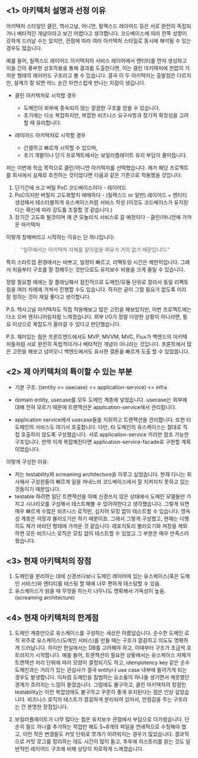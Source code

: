## <1> 아키텍처 설명과 선정 이유

아키텍처 스타일인 클린, 헥사고널, 어니언, 릴랙스드 레이어드 등은
서로 완전히 독립되거나 배타적인 개념이라고 보긴 어렵다고 생각합니다.
코드베이스에 따라 한쪽 성향이 강하게 드러날 수는 있지만,
관점에 따라 여러 아키텍처 스타일로 동시에 해석될 수 있는 경우도 많습니다.

예를 들어, 릴랙스드 레이어드 아키텍처의 서비스 레이어에서
엔티티를 먼저 생성하고 이들 간의 풍부한 상호작용을 통해 결과를 도출한다면,
이는 클린 아키텍처에 한없이 가까운 형태의 레이어드 구조라고 볼 수 있습니다.
결국 이 두 아키텍처는 출발점은 다르지만,
설계가 잘 되면 어느 순간 자연스럽게 만나는 지점이 생깁니다.

- 클린 아키텍처로 시작할 경우
  - 도메인이 외부에 종속되지 않는 깔끔한 구조를 얻을 수 있습니다.
  - 초기에는 다소 복잡하지만, 복잡한 비즈니스 요구사항과 장기적 확장성을 고려할 때 유리합니다.

- 레이어드 아키텍처로 시작할 경우
  - 간결하고 빠르게 시작할 수 있으며,
  - 초기 개발이나 단기 프로젝트에서는 보일러플레이트 유지 부담이 줄어듭니다.

저는 이번에 학습 목적으로 클린/어니언 아키텍처를 선택했습니다. 제가 해당 프로젝트를 회사에서 실제로 추진하는 것이었다면 다음과 같은 기준으로 적용했을 것입니다:

1. 단기간에 쓰고 버릴 PoC 코드베이스이다 - 레이어드
2. PoC이지만 버릴지 고도화할지 애매하다 - (릴랙스드 or 일반) 레이어드 + 엔티티 생성해서 테스터블하게 유스케이스처럼 서비스 작성 (이것도 코드베이스가 유지된다는 확신에 따라 강도를 조절할 것 같습니다.)
3. 장기간 고도화 될것이며 꽤 큰 모놀리식 서비스로 갈 예정이다 - 클린/어니언에 가까운 아키텍처

이렇게 정해버리고 시작하는 이유는 단 하나입니다:

> “실무에서는 아키텍처 자체를 갈아엎을 여유가 거의 없기 때문입니다.”

특히 스타트업 환경에서는
바쁘고, 일정이 빠르고, 리팩토링 시간은 제한적입니다.
그래서 처음부터 구조를 잘 정해두는 것만으로도 유지보수 비용을 크게 줄일 수 있습니다.

정말 필요할 때에는 잘 플래닝해서 점진적으로 도메인/모듈 단위로 잘라서 동일 리팩토링을 여러 차례에 거쳐서 진행할 수도 있습니다. 하지만 굳이 그럴 필요가 없도록 미리 잘 정하는 것이 제일 좋다고 생각합니다.

P.S. 헥사고널 아키텍처도 직접 적용해보고 많은 고민을 해보았지만, 이번 프로젝트에는 다소 오버 엔지니어링처럼 느껴졌습니다. 외부 I/O가 정말 다양한 상황이 아니라면, 필요 이상으로 복잡도가 올라갈 수 있다고 판단했습니다.

P.S. 재미있는 점은 프론트엔드에서도 MVP, MVVM, MVC, Flux가 백엔드의 아키텍처들처럼 서로 완전히 독립적이거나 배타적인 개념이 아니라는 것입니다. 프론트에서 많은 고민을 해보고 넘어오니 백엔드에서도 유사한 결론을 빠르게 도출 할 수 있었씁니다.

## <2> 제 아키텍처의 특이할 수 있는 부분

- 기본 구조: ((entity <= usecase) <= application-service) <= infra

- domain entity, usecase를 모두 도메인 계층에 넣었습니다. usecase는 외부에 대해 전혀 모르기 때문에 트랜잭션은 application-service에서 관리됩니다.
- application service에서 usecase들을 지휘하고 트랜잭션을 관리합니다. 또한 타 도메인의 서비스도 여기서 호출합니다. 다만, 타 도메인의 유스케이스는 절대로 직접 호출하지 않도록 구성했습니다. 서로 application-service 끼리만 참조 가능한 구조입니다. 만약 이게 복잡해진다면 application-service-facade로 구현할 계획이었습니다.

이렇게 구성한 이유:

- 저는 testability와 screaming architecture을 이루고 싶었습니다. 현재 다니는 회사에서 구성원들이 빠르게 일을 쳐내느라 코드베이스에서 잘 지켜지지 못하고 있는 것들이기 때문입니다.
- testable 하려면 일단 트랜잭션을 아예 신경쓰지 않은 상태에서 도메인 모델들만 가지고 시나리오를 구성해서 테스트해볼 수 있어야한다고 생각했습니다. 그렇게 되면 매우 빠르게 수많은 비즈니스 로직만, 심지어 모킹 없이 테스트할 수 있습니다. 영속성 계층은 저장과 불러오기만 하기 때문이죠. 그래서 그렇게 구성했고, 현재는 다행히도 제가 바라던 형태에 가까운 것 같습니다. 레포지토리 불러오기와 저장을 제외하면 모든 비즈니스 로직은 모킹 없이 테스트할 수 있었고 그 부분은 매우 만족스러웠습니다.

## <3> 현재 아키텍처의 장점

1. 도메인을 분리하는 데에 신경쓰다보니 도메인 레이어에 있는 유스케이스(혹은 도메인 서비스)와 엔티티를 테스팅 할 때에 너무 편하게 테스팅할 수 있음.
2. 유스케이스가 읽을 때 무엇을 하는지 너무나도 명확해서 가독성이 높음. (screaming architecture)

## <4> 현재 아키텍처의 한계점

1. 도메인 계층만으로 유스케이스를 구성하는 세상은 아름답습니다.
   순수한 도메인 로직 위주로 유스케이스(도메인 서비스)를 만들 때는 구조가 깔끔하고 의도도 명확하게 드러납니다.
   하지만 현실에서는 DB를 고려해야 하고, 이때부터 구조가 조금씩 흐트러지기 시작합니다.
   예를 들어, 트랜잭션이 필요한 상황에서는 유스케이스 자체가 트랜잭션 처리 단위에 따라 모양이 결정되기도 하고,
   idempotency key 같은 순수 도메인과는 거리가 있는 관심사가
   결국 entity나 use case 내부에 들어가게 되는 경우도 발생합니다.
   이처럼 도메인을 침범하는 요소들이 하나둘 생기면서 깨끗했던 경계가 흐려지는 느낌이 들었습니다.
   그럼에도 불구하고, 클린 아키텍처의 장점인 testability는
   이런 복잡성에도 불구하고 꾸준히 좋게 유지된다는 점은 인상 깊었습니다.
   비즈니스 로직의 테스트가 깔끔하게 분리되어 있어서, 안정감을 주는 구조라는 건 분명한 장점입니다.

2. 보일러플레이트가 너무 많다는 점은 유지보수 관점에서 부담으로 다가왔습니다.
   단순히 필드 하나를 추가하는 작업만 해도
   5~8개의 파일을 연쇄적으로 수정해야 했고,
   이런 작은 변경들도 커밋 단위로 쪼개기 어려워지는 경우가 많았습니다.
   결과적으로 커밋 로그를 정리하는 데도 시간이 많이 들고,
   추후에 히스토리를 읽는 것도 일반적인 레이어드 구조에 비해 상당히 피로하게 느껴졌습니다.

